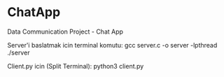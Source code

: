 # ChatApp
 Data Communication Project - Chat App

Server'i baslatmak icin terminal komutu: 
gcc server.c -o server -lpthread
./server

Client.py icin (Split Terminal):
python3 client.py
